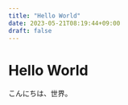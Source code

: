 ```yaml
---
title: "Hello World"
date: 2023-05-21T08:19:44+09:00
draft: false
---
```


# Hello World

こんにちは、世界。

